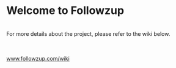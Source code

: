 # Welcome to Followzup

<br>
For more details about the project, please refer to the wiki below.

<br><br>
www.followzup.com/wiki
